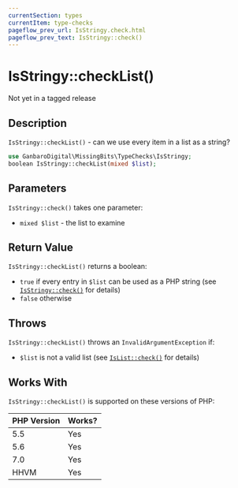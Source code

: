```yaml
---
currentSection: types
currentItem: type-checks
pageflow_prev_url: IsStringy.check.html
pageflow_prev_text: IsStringy::check()
---
```


# IsStringy::checkList()

<div class="callout warning" markdown="1">
Not yet in a tagged release
</div>

## Description

`IsStringy::checkList()` - can we use every item in a list as a string?

```php
use GanbaroDigital\MissingBits\TypeChecks\IsStringy;
boolean IsStringy::checkList(mixed $list);
```

## Parameters

`IsStringy::check()` takes one parameter:

* `mixed $list` - the list to examine

## Return Value

`IsStringy::checkList()` returns a boolean:

* `true` if every entry in `$list` can be used as a PHP string (see [`IsStringy::check()`](IsStringy.check.html) for details)
* `false` otherwise

## Throws

`IsStringy::checkList()` throws an `InvalidArgumentException` if:

* `$list` is not a valid list (see [`IsList::check()`](IsList.check.html) for details)

## Works With

`IsStringy::checkList()` is supported on these versions of PHP:

PHP Version | Works?
------------|-------
5.5 | Yes
5.6 | Yes
7.0 | Yes
HHVM | Yes

